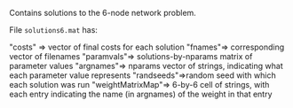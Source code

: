 Contains solutions to the 6-node network problem.

File `solutions6.mat` has:

   "costs" => vector of final costs for each solution
   "fnames"=> corresponding vector of filenames
   "paramvals"=> solutions-by-nparams matrix of parameter values
   "argnames"=> nparams vector of strings, indicating what each parameter value represents
   "randseeds"=>random seed with which each solution was run
   "weightMatrixMap"=> 6-by-6 cell of strings, with each entry indicating the name (in argnames) of the weight in that entry
   
